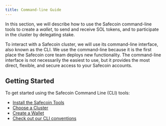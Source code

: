 ```yaml
---
title: Command-line Guide
---
```


In this section, we will describe how to use the Safecoin command-line tools to
create a _wallet_, to send and receive SOL tokens, and to participate in
the cluster by delegating stake.

To interact with a Safecoin cluster, we will use its command-line interface, also
known as the CLI. We use the command-line because it is the first place the
Safecoin core team deploys new functionality. The command-line interface is not
necessarily the easiest to use, but it provides the most direct, flexible, and
secure access to your Safecoin accounts.

## Getting Started

To get started using the Safecoin Command Line (CLI) tools:

- [Install the Safecoin Tools](cli/install-solana-cli-tools.md)
- [Choose a Cluster](cli/choose-a-cluster.md)
- [Create a Wallet](wallet-guide/cli.md)
- [Check out our CLI conventions](cli/conventions.md)
